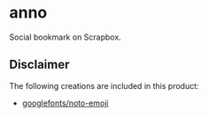 # anno

Social bookmark on Scrapbox.

## Disclaimer

The following creations are included in this product:

- [googlefonts/noto-emoji](https://github.com/googlefonts/noto-emoji/blob/main/LICENSE)
